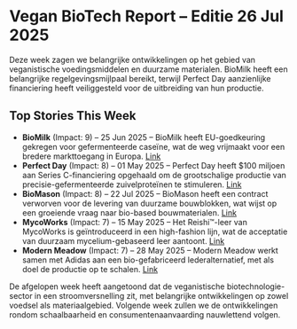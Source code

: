 # Vegan BioTech Report – Editie 26 Jul 2025

Deze week zagen we belangrijke ontwikkelingen op het gebied van veganistische voedingsmiddelen en duurzame materialen.  BioMilk heeft een belangrijke regelgevingsmijlpaal bereikt, terwijl Perfect Day aanzienlijke financiering heeft veiliggesteld voor de uitbreiding van hun productie.

## Top Stories This Week

*   **BioMilk** (Impact: 9) – 25 Jun 2025 – BioMilk heeft EU-goedkeuring gekregen voor gefermenteerde caseïne, wat de weg vrijmaakt voor een bredere markttoegang in Europa. [Link](https://example.com/biomilk1)
*   **Perfect Day** (Impact: 8) – 01 May 2025 – Perfect Day heeft $100 miljoen aan Series C-financiering opgehaald om de grootschalige productie van precisie-gefermenteerde zuivelproteïnen te stimuleren. [Link](https://example.com/perfectday1)
*   **BioMason** (Impact: 8) – 22 Jul 2025 – BioMason heeft een contract verworven voor de levering van duurzame bouwblokken, wat wijst op een groeiende vraag naar bio-based bouwmaterialen. [Link](https://example.com/biomason1)
*   **MycoWorks** (Impact: 7) – 15 May 2025 – Het Reishi™-leer van MycoWorks is geïntroduceerd in een high-fashion lijn, wat de acceptatie van duurzaam mycelium-gebaseerd leer aantoont. [Link](https://example.com/mycoworks1)
*   **Modern Meadow** (Impact: 7) – 28 May 2025 – Modern Meadow werkt samen met Adidas aan een bio-gefabriceerd lederalternatief, met als doel de productie op te schalen. [Link](https://example.com/modernmeadow1)

De afgelopen week heeft aangetoond dat de veganistische biotechnologie-sector in een stroomversnelling zit, met belangrijke ontwikkelingen op zowel voedsel als materiaalgebied.  Volgende week zullen we de ontwikkelingen rondom schaalbaarheid en consumentenaanvaarding nauwlettend volgen.
